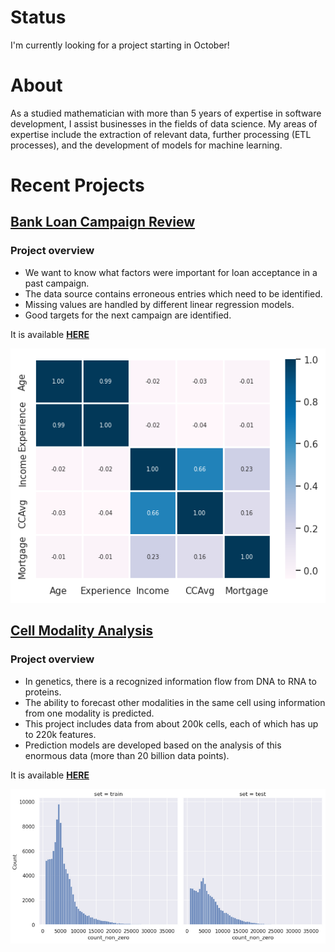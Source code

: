# Status
I'm currently looking for a project starting in October!

# About
As a studied mathematician with more than 5 years of expertise in software development, I assist businesses in the fields of data science. My areas of expertise include the extraction of relevant data, further processing (ETL processes), and the development of models for machine learning.

# Recent Projects

## [Bank Loan Campaign Review](https://github.com/henzelennard/personal-loan-modelling)

### Project overview
* We want to know what factors were important for loan acceptance in a past campaign.
* The data source contains erroneous entries which need to be identified.
* Missing values are handled by different linear regression models.
* Good targets for the next campaign are identified.

It is available **[HERE](https://github.com/henzelennard/henzelennard.github.io)**

[![Bank Loan Analysis Image](/personal-loan-modelling/correlation_matrix.png)](https://github.com/henzelennard/henzelennard.github.io)


## [Cell Modality Analysis](https://github.com/henzelennard/multimodal-single-cell-integration)

### Project overview
* In genetics, there is a recognized information flow from DNA to RNA to proteins.
* The ability to forecast other modalities in the same cell using information from one modality is predicted.
* This project includes data from about 200k cells, each of which has up to 220k features.
* Prediction models are developed based on the analysis of this enormous data (more than 20 billion data points).

It is available **[HERE](https://github.com/henzelennard/multimodal-single-cell-integration)**

[![Cell Modality Image](cell-modality-analysis/feature-count.png)](https://github.com/henzelennard/multimodal-single-cell-integration)
